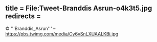 title = File:Tweet-Branddis Asrun-o4k3t5.jpg
redirects =
---

© '''Branddis_Asrun''' – https://pbs.twimg.com/media/Cy6vSnLXUAALKBi.jpg